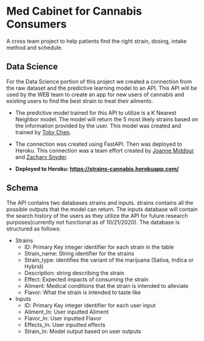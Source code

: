 # Med Cabinet for Cannabis Consumers
A cross team project to help patients find the right strain, dosing, intake method and schedule.

## Data Science
For the Data Science portion of this project we created a connection from the raw dataset and the predictive learning model to an API. This API will be used by the WEB team to create an app for new users of cannabis and existing users to find the best strain to treat their ailments.

- The predictive model trained for this API to utilize is a K Nearest Neighbor model. The model will return the 5 most likely strains based on the information provided by the user. This model was created and trained by [Toby Chen](https://github.com/TobyChen320).

- The connection was created using FastAPI. Then was deployed to Heroku. This connection was a team effort created by [Joanne Middour](https://github.com/jmmiddour) and [Zachary Snyder](https://github.com/zsnyder20).

- **Deployed to Heroku: https://strains-cannabis.herokuapp.com/**

## Schema
The API contains two databases strains and inputs. strains contains all the possible outputs that the model can return. The inputs database will contain the search history of the users as they utilize the API for future research purposes(currently not functional as of 10/21/2020). 
The database is structured as follows:  
- Strains  
   - ID: Primary Key integer identifier for each strain in the table   
   - Strain_name: String identifier for the strains     
   - Strain_type: identifies the variant of the marijuana (Sativa, Indica or Hybrid)  
   - Description: string describing the strain  
   - Effect: Expected impacts of consuming the strain  
   - Aliment: Medical conditions that the strain is intended to alleviate  
   - Flavor: What the strain is intended to taste like   
- Inputs  
   - ID: Primary Key integer identifier for each user input   
   - Aliment_In: User inputted Aliment   
   - Flavor_In: User inputted Flavor  
   - Effects_In: User inputted effects  
   - Strain_In: Model output based on user outputs   
